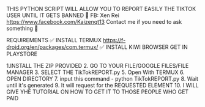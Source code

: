 THIS PYTHON SCRIPT WILL ALLOW YOU TO REPORT EASILY THE TIKTOK USER UNTIL IT GETS BANNED 🚫 
FB: Xen Rei 
https://www.facebook.com/Kaizenqt13
Contact me if you need to ask something 🙂 

REQUIREMENTS 
✅ INSTALL TERMUX 
https://f-droid.org/en/packages/com.termux/
✅ INSTALL KIWI BROWSER 
GET IN PLAYSTORE 

1.INSTALL THE ZIP PROVIDED
2. GO TO YOUR FILE/GOOGLE FILES/FILE MANAGER 
3. SELECT THE TikTokREPORT.py
5. Open With TERMUX
6. OPEN DIRECTORY 
7. input this command - python TikTokREPORT.py
8. Wait until it's generated
9. It will request for the REQUESTED ELEMENT 
10. I WILL GIVE YHE TUTORIAL ON HOW TO GET IT TO THOSE PEOPLE WHO GET PAID
